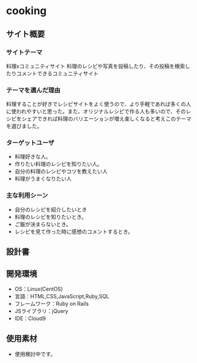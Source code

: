 # cooking

## サイト概要
### サイトテーマ
料理xコミュニティサイト
料理のレシピや写真を投稿したり、その投稿を検索したりコメントできるコミュニティサイト

### テーマを選んだ理由
料理することが好きでレシピサイトをよく使うので、より手軽であれば多くの人に使われやすいと思った。また、オリジナルレシピで作る人も多いので、そのレシピをシェアできれば料理のバリエーションが増え楽しくなると考えこのテーマを選びました。

### ターゲットユーザ
- 料理好きな人。
- 作りたい料理のレシピを知りたい人。
- 自分の料理のレシピやコツを教えたい人
- 料理がうまくなりたい人

### 主な利用シーン
- 自分のレシピを紹介したいとき
- 料理のレシピを知りたいとき。
- ご飯が決まらないとき。
- レシピを見て作った時に感想のコメントするとき。

## 設計書


## 開発環境
- OS：Linux(CentOS)
- 言語：HTML,CSS,JavaScript,Ruby,SQL
- フレームワーク：Ruby on Rails
- JSライブラリ：jQuery
- IDE：Cloud9

## 使用素材
- 使用検討中です。